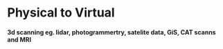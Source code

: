 # Physical to Virtual

#### 3d scanning eg. lidar, photogrammertry, satelite data, GiS, CAT scanns and MRI

